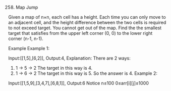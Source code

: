 258. Map Jump

Given a map of n×n, each cell has a height. Each time you can only move to an adjacent cell, and the height difference between the two cells is required to not exceed target. You cannot get out of the map. Find the the smallest target that satisfies from the upper left corner (0, 0) to the lower right corner (n-1, n-1).

Example
Example 1:

Input:[[1,5],[6,2]],
Output:4,
Explanation:
There are 2 ways:
1. 1 -> 5 -> 2 The target in this way is 4.
2. 1 -> 6 -> 2 The target in this way is 5.
So the answer is 4.
Example 2:

Input:[[1,5,9],[3,4,7],[6,8,1]],
Output:6
Notice
n≤100
0≤arr[i][j]≤1000


